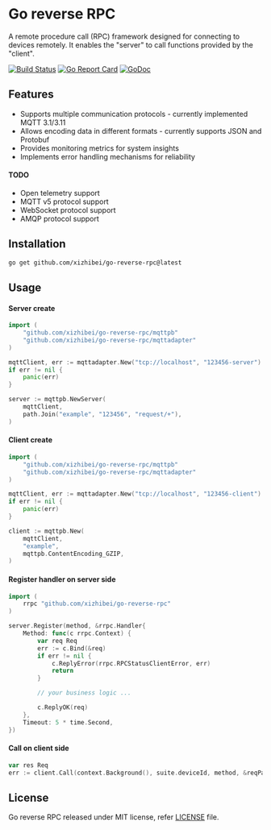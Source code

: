 # Go reverse RPC

A remote procedure call (RPC) framework designed for connecting to devices remotely. It enables the "server" to call functions provided by the "client".

[![Build Status](https://github.com/xizhibei/go-reverse-rpc/actions/workflows/go.yml/badge.svg)](https://github.com/xizhibei/go-reverse-rpc/actions/workflows/go.yml)
[![Go Report Card](https://goreportcard.com/badge/github.com/xizhibei/go-reverse-rpc)](https://goreportcard.com/report/github.com/xizhibei/go-reverse-rpc)
[![GoDoc](https://pkg.go.dev/badge/github.com/xizhibei/go-reverse-rpc?status.svg)](https://pkg.go.dev/github.com/xizhibei/go-reverse-rpc?tab=doc)
<!-- [![codecov](https://codecov.io/gh/xizhibei/go-reverse-rpc/branch/master/graph/badge.svg)](https://codecov.io/gh/xizhibei/go-reverse-rpc) -->
<!-- [![Sourcegraph](https://sourcegraph.com/github.com/xizhibei/go-reverse-rpc/-/badge.svg)](https://sourcegraph.com/github.com/xizhibei/go-reverse-rpc?badge) -->
<!-- [![Release](https://img.shields.io/github/release/xizhibei/go-reverse-rpc.svg?style=flat-square)](https://github.com/xizhibei/go-reverse-rpc/releases) -->


## Features

- Supports multiple communication protocols - currently implemented MQTT 3.1/3.11
- Allows encoding data in different formats - currently supports JSON and Protobuf
- Provides monitoring metrics for system insights
- Implements error handling mechanisms for reliability

#### TODO

- Open telemetry support
- MQTT v5 protocol support
- WebSocket protocol support
- AMQP protocol support

## Installation

```bash
go get github.com/xizhibei/go-reverse-rpc@latest
```

## Usage

#### Server create
```go
import (
    "github.com/xizhibei/go-reverse-rpc/mqttpb"
    "github.com/xizhibei/go-reverse-rpc/mqttadapter"
)

mqttClient, err := mqttadapter.New("tcp://localhost", "123456-server")
if err != nil {
    panic(err)
}

server := mqttpb.NewServer(
    mqttClient,
    path.Join("example", "123456", "request/+"),
)
```

#### Client create
```go
import (
    "github.com/xizhibei/go-reverse-rpc/mqttpb"
    "github.com/xizhibei/go-reverse-rpc/mqttadapter"
)

mqttClient, err := mqttadapter.New("tcp://localhost", "123456-client")
if err != nil {
    panic(err)
}

client := mqttpb.New(
    mqttClient,
    "example",
    mqttpb.ContentEncoding_GZIP,
)
```

#### Register handler on server side
```go
import (
    rrpc "github.com/xizhibei/go-reverse-rpc"
)

server.Register(method, &rrpc.Handler{
    Method: func(c rrpc.Context) {
        var req Req
        err := c.Bind(&req)
        if err != nil {
            c.ReplyError(rrpc.RPCStatusClientError, err)
            return
        }

        // your business logic ...

        c.ReplyOK(req)
    },
    Timeout: 5 * time.Second,
})
```

#### Call on client side
```go
var res Req
err := client.Call(context.Background(), suite.deviceId, method, &reqParams, &res)
```

## License

Go reverse RPC released under MIT license, refer [LICENSE](LICENSE) file.
